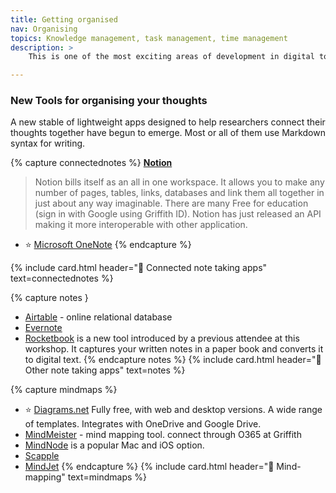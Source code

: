 ```yaml
---
title: Getting organised
nav: Organising
topics: Knowledge management, task management, time management
description: >
    This is one of the most exciting areas of development in digital tools for research. How to organise and connect your thoughts and plans so that you become a knowledge powerhouse!

---
```

### New Tools for organising your thoughts

A new stable of lightweight apps designed to help researchers connect their thoughts together have begun to emerge. Most or all of them use Markdown syntax for writing. 

{% capture connectednotes %}
 **[Notion](www.notion.so)** 
> Notion bills itself as an all in one workspace. It allows you to make any number of pages, tables, links, databases and link them all together in just about any way imaginable. There are many 
> Free for education (sign in with Google using Griffith ID). 
> Notion has just released an API making it more interoperable with other application. 
 - ⭐️ [Microsoft OneNote](https://www.onenote.com/hrd)
 {% endcapture %}

{% include card.html header="📒 Connected note taking apps" text=connectednotes %}

{% capture notes }
 - [Airtable](www.airtable.com) - online relational database
 - [Evernote](https://evernote.com)
 - [Rocketbook](https://getrocketbook.com.au/) is a new tool introduced by a previous attendee at this workshop. It captures your written notes in a paper book and converts it to digital text.
 {% endcapture notes %}
 {% include card.html header="📒 Other note taking apps" text=notes %}

{% capture mindmaps %}
 - ⭐️ [Diagrams.net](https://app.diagrams.net/) Fully free, with web and desktop versions. A wide range of templates. Integrates with OneDrive and Google Drive.
 - [MindMeister](https://www.mindmeister.com) - mind mapping tool. connect through O365 at Griffith
 - [MindNode](https://mindnode.com) is a popular Mac and iOS option.
 - [Scapple](https://www.literatureandlatte.com/scapple/overview)
 - [MindJet](https://www.mindjet.com)
{% endcapture %}
{% include card.html header="🧠 Mind-mapping" text=mindmaps %}
